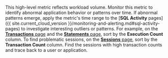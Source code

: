 This high-level metric reflects workload volume. Monitor this metric to identify abnormal application behavior or patterns over time. If abnormal patterns emerge, apply the metric's time range to the [<b>SQL Activity</b> pages]({{ site.current_cloud_version }}/monitoring-and-alerting.md#sql-activity-pages) to investigate interesting outliers or patterns. For example, on the [<b>Transactions</b> page](transactions-page.md) and the  [<b>Statements</b> page](statements-page.md), sort by the <b>Execution Count</b> column. To find problematic sessions, on the  [<b>Sessions</b> page](sessions-page.md), sort by the <b>Transaction Count</b> column. Find the sessions with high transaction counts and trace back to a user or application.